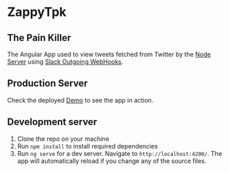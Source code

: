 # ZappyTpk
## The Pain Killer

The Angular App used to view tweets fetched from Twitter by the [Node Server](https://github.com/EhabGamal/ZappyServer) using [Slack Outgoing WebHooks](https://api.slack.com/custom-integrations/outgoing-webhooks).

## Production Server

Check the deployed [Demo](zappy-tpk.firebaseapp.com) to see the app in action.

## Development server
1. Clone the repo on your machine
2. Run `npm install` to install required dependencies
3. Run `ng serve` for a dev server. Navigate to `http://localhost:4200/`. The app will automatically reload if you change any of the source files.